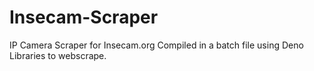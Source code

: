 # Insecam-Scraper
IP Camera Scraper for Insecam.org
Compiled in a batch file using
Deno Libraries to webscrape.
